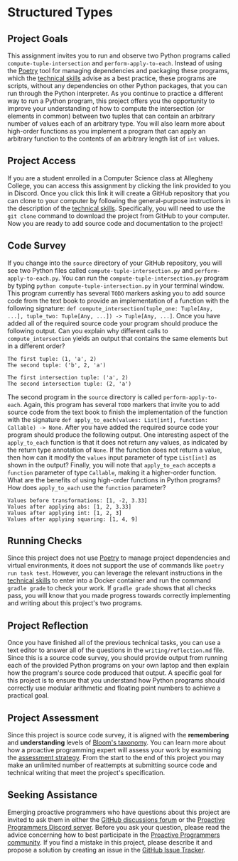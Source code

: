 # Structured Types

## Project Goals

This assignment invites you to run and observe two Python programs called
`compute-tuple-intersection` and `perform-apply-to-each`. Instead of using the
[Poetry](https://python-poetry.org/) tool for managing dependencies and
packaging these programs, which the [technical
skills](/proactive-skills/introduction-proactive-skills/) advise as a best
practice, these programs are scripts, without any dependencies on other Python
packages, that you can run through the Python interpreter. As you continue to
practice a different way to run a Python program, this project offers you the
opportunity to improve your understanding of how to compute the intersection (or
elements in common) between two tuples that can contain an arbitrary number of
values each of an arbitrary type. You will also learn more about high-order
functions as you implement a program that can apply an arbitrary function to the
contents of an arbitrary length list of `int` values.

## Project Access

If you are a student enrolled in a Computer Science class at Allegheny College,
you can access this assignment by clicking the link provided to you in Discord.
Once you click this link it will create a GitHub repository that you can clone
to your computer by following the general-purpose instructions in the
description of the [technical
skills](/proactive-skills/introduction-proactive-skills/). Specifically, you
will need to use the `git clone` command to download the project from GitHub to
your computer. Now you are ready to add source code and documentation to the
project!

## Code Survey

If you change into the `source` directory of your GitHub repository, you will
see two Python files called `compute-tuple-intersection.py` and
`perform-apply-to-each.py`. You can run the `compute-tuple-intersection.py`
program by typing `python compute-tuple-intersection.py` in your terminal
window. This program currently has several `TODO` markers asking you to add
source code from the text book to provide an implementation of a function with
the following signature: `def compute_intersection(tuple_one: Tuple[Any, ...],
tuple_two: Tuple[Any, ...]) -> Tuple[Any, ...]`. Once you have added all of the
required source code your program should produce the following output. Can you
explain why different calls to `compute_intersection` yields an output that
contains the same elements but in a different order?

```
The first tuple: (1, 'a', 2)
The second tuple: ('b', 2, 'a')

The first intersection tuple: ('a', 2)
The second intersection tuple: (2, 'a')
```

The second program in the `source` directory is called `perform-apply-to-each`.
Again, this program has several `TODO` markers that invite you to add source
code from the text book to finish the implementation of the function with the
signature `def apply_to_each(values: List[int], function: Callable) -> None`.
After you have added the required source code your program should produce the
following output. One interesting aspect of the `apply_to_each` function is that
it does not return any values, as indicated by the return type annotation of
`None`. If the function does not return a value, then how can it modify the
`values` input parameter of type `List[int]` as shown in the output? Finally,
you will note that `apply_to_each` accepts a `function` parameter of type
`Callable`, making it a higher-order function. What are the benefits of using
high-order functions in Python programs? How does `apply_to_each` use the
`function` parameter?

```
Values before transformations: [1, -2, 3.33]
Values after applying abs: [1, 2, 3.33]
Values after applying int: [1, 2, 3]
Values after applying squaring: [1, 4, 9]
```

## Running Checks

Since this project does not use [Poetry](https://python-poetry.org/) to manage
project dependencies and virtual environments, it does not support the use of
commands like `poetry run task test`. However, you can leverage the relevant
instructions in the [technical
skills](/proactive-skills/introduction-proactive-skills/) to enter into a Docker
container and run the command `gradle grade` to check your work. If `gradle
grade` shows that all checks pass, you will know that you made progress towards
correctly implementing and writing about this project's two programs.

## Project Reflection

Once you have finished all of the previous technical tasks, you can use a text
editor to answer all of the questions in the `writing/reflection.md` file. Since
this is a source code survey, you should provide output from running each of the
provided Python programs on your own laptop and then explain how the program's
source code produced that output. A specific goal for this project is to ensure
that you understand how Python programs should correctly use modular arithmetic
and floating point numbers to achieve a practical goal.

## Project Assessment

Since this project is source code survey, it is aligned with the **remembering**
and **understanding** levels of [Bloom's
taxonomy](proactive-learning/blooms-taxonomy/). You can learn more about how a
proactive programming expert will assess your work by examining the [assessment
strategy](/proactive-learning/assessment-strategy/). From the start to the end
of this project you may make an unlimited number of reattempts at submitting
source code and technical writing that meet the project's specification.

## Seeking Assistance

Emerging proactive programmers who have questions about this project are invited
to ask them in either the [GitHub discussions
forum](https://github.com/ProactiveProgrammers/www.proactiveprogrammers.com/discussions)
or the [Proactive Programmers Discord server](https://discord.gg/kjah8MFYbR).
Before you ask your question, please read the advice concerning how to best
participate in the [Proactive Programmers
community](https://proactiveprogrammers.com/proactive-community/community-connections/).
If you find a mistake in this project, please describe it and propose a solution
by creating an issue in the [GitHub Issue
Tracker](https://github.com/ProactiveProgrammers/www.proactiveprogrammers.com/issues).
